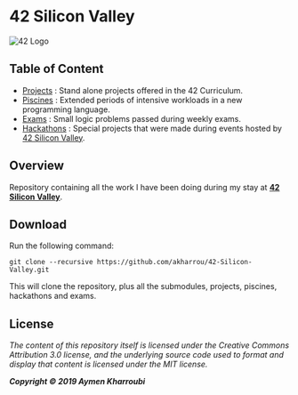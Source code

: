 # 42 Silicon Valley

![42 Logo]()

## Table of Content

* [Projects](Projects/) : Stand alone projects offered in the 42 Curriculum.
* [Piscines](Piscines/) : Extended periods of intensive workloads in a new programming language.
* [Exams](Exams/) : Small logic problems passed during weekly exams.
* [Hackathons](Hackathons/) : Special projects that were made during events hosted by [42 Silicon Valley](https://www.42.us.org/).


## Overview

Repository containing all the work I have been doing during my stay at **[42 Silicon Valley](https://www.42.us.org/)**.

## Download

Run the following command:

	git clone --recursive https://github.com/akharrou/42-Silicon-Valley.git


This will clone the repository, plus all the submodules,
projects, piscines, hackathons and exams.

## License

*The content of this repository itself is licensed under the Creative Commons
Attribution 3.0 license, and the underlying source code used to format and
display that content is licensed under the MIT license.*

_**Copyright © 2019 Aymen Kharroubi**_
